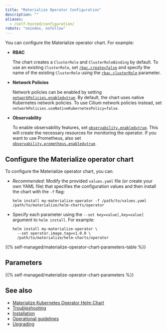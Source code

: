 ```yaml
---
title: "Materialize Operator Configuration"
description: ""
aliases:
  - /self-hosted/configuration/
robots: "noindex, nofollow"
---
```


You can configure the Materialize operator chart. For example:

- **RBAC**

  The chart creates a `ClusterRole` and `ClusterRoleBinding` by default. To use
  an existing `ClusterRole`, set [`rbac.create=false`](/self-managed/configuration/#rbaccreate) and specify the name of
  the existing `ClusterRole` using the
  [`rbac.clusterRole`](/self-managed/configuration/#rbacclusterrole) parameter.

- **Network Policies**

  Network policies can be enabled by setting
  [`networkPolicies.enabled=true`](/self-managed/configuration/#networkpoliciesenabled).
  By default, the chart uses native Kubernetes network policies. To use Cilium
  network policies instead, set
  `networkPolicies.useNativeKubernetesPolicy=false`.

- **Observability**

  To enable observability features, set
  [`observability.enabled=true`](/self-managed/configuration/#observabilityenabled).
  This will create the necessary resources for monitoring the operator. If you
  want to use Prometheus, also set
  [`observability.prometheus.enabled=true`](/self-managed/configuration/#observabilityprometheusenabled).


## Configure the Materialize operator chart

To configure the Materialize operator chart, you can:

- *Recommended:* Modify the provided  `values.yaml` file (or create your own
  YAML file) that specifies the configuration values and then install the
  chart with the `-f` flag:

  ```shell
  helm install my-materialize-operator -f /path/to/values.yaml /path/to/materialize/helm-charts/operator
  ```

- Specify each parameter using the `--set key=value[,key=value]` argument to
  `helm install`. For example:

  ```shell
  helm install my-materialize-operator \
    --set operator.image.tag=v1.0.0 \
    /path/to/materialize/helm-charts/operator
  ```

{{%  self-managed/materialize-operator-chart-parameters-table %}}

## Parameters

{{%  self-managed/materialize-operator-chart-parameters %}}

## See also

- [Materialize Kubernetes Operator Helm Chart](/self-managed/)
- [Troubleshooting](/self-managed/troubleshooting/)
- [Installation](/self-managed/installation/)
- [Operational guidelines](/self-managed/operational-guidelines/)
- [Upgrading](/self-managed/upgrading/)
